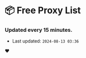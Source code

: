 # :package: Free Proxy List
### Updated every 15 minutes.

- Last updated: `2024-08-13 03:36`

:heart:
